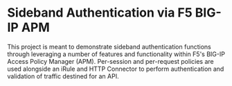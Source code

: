# Sideband Authentication via F5 BIG-IP APM

This project is meant to demonstrate sideband authentication functions through leveraging a number of features and functionality within F5's BIG-IP Access Policy Manager (APM).
Per-session and per-request policies are used alongside an iRule and HTTP Connector to perform authentication and validation of traffic destined for an API.